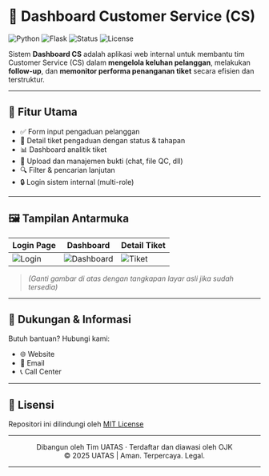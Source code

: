 # 💬 Dashboard Customer Service (CS)

![Python](https://img.shields.io/badge/Python-3.12.6-blue)
![Flask](https://img.shields.io/badge/Flask-3.0.3-lightgrey)
![Status](https://img.shields.io/badge/Status-Development-yellow)
![License](https://img.shields.io/badge/License-MIT-green)

Sistem **Dashboard CS** adalah aplikasi web internal untuk membantu tim Customer Service (CS) dalam **mengelola keluhan pelanggan**, melakukan **follow-up**, dan **memonitor performa penanganan tiket** secara efisien dan terstruktur.

---

## 🔧 Fitur Utama

- ✅ Form input pengaduan pelanggan
- 📄 Detail tiket pengaduan dengan status & tahapan
- 📊 Dashboard analitik tiket
- 📁 Upload dan manajemen bukti (chat, file QC, dll)
- 🔍 Filter & pencarian lanjutan
- 🔒 Login sistem internal (multi-role)

---

## 🖼️ Tampilan Antarmuka

| Login Page | Dashboard | Detail Tiket |
|------------|-----------|--------------|
| ![Login](https://via.placeholder.com/250x140.png?text=Login) | ![Dashboard](https://via.placeholder.com/250x140.png?text=Dashboard) | ![Tiket](https://via.placeholder.com/250x140.png?text=Detail+Tiket) |

> *(Ganti gambar di atas dengan tangkapan layar asli jika sudah tersedia)*

---

## 🤝 Dukungan & Informasi

Butuh bantuan? Hubungi kami:

- 🌐 Website
- 📧 Email
- 📞 Call Center

---

## 📄 Lisensi

Repositori ini dilindungi oleh [MIT License](LICENSE)

---

<div align="center">
  Dibangun oleh Tim UATAS</a> · Terdaftar dan diawasi oleh OJK
</div>

<div align="center">
  © 2025 UATAS | Aman. Terpercaya. Legal.
</div>


---

